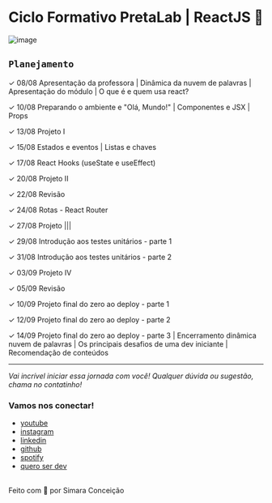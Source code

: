 # Ciclo Formativo PretaLab | ReactJS 🚀 

![image](https://media2.giphy.com/media/D567hs4Dex0GEnAKOY/giphy.gif)

## `Planejamento`

✓		08/08	Apresentação da professora | Dinâmica da nuvem de palavras | Apresentação do módulo |  O que é e quem usa react?

✓		10/08	Preparando o ambiente e "Olá, Mundo!" | Componentes e JSX | Props

✓		13/08	Projeto I

✓		15/08	Estados e eventos | Listas e chaves    

✓	  17/08	React Hooks (useState e useEffect)   

✓		20/08	Projeto II

✓		22/08	Revisão 

✓		24/08	Rotas - React Router

✓		27/08	Projeto |||

✓		29/08	Introdução aos testes unitários - parte 1

✓		31/08	Introdução aos testes unitários - parte 2

✓		03/09	Projeto IV

✓		05/09	Revisão

✓		10/09	Projeto final do zero ao deploy - parte 1

✓		12/09	Projeto final do zero ao deploy - parte 2

✓		14/09	Projeto final do zero ao deploy - parte 3 | Encerramento dinâmica nuvem de palavras | Os principais desafios de uma dev iniciante | Recomendação de conteúdos

---

_Vai incrível iniciar essa jornada com você! Qualquer dúvida ou sugestão, chama no contatinho!_

### Vamos nos conectar!

- [youtube](https://www.youtube.com/queroserdev)
- [instagram](https://www.instagram.com/simara_conceicao)
- [linkedin](https://www.linkedin.com/in/simaraconceicao/)
- [github](https://github.com/simaraconceicao)
- [spotify](https://open.spotify.com/show/59vCz4TY6tPHXW26qJknh3)
- [quero ser dev](https://queroserdev.com)

<br>
Feito com 💜 por Simara Conceição